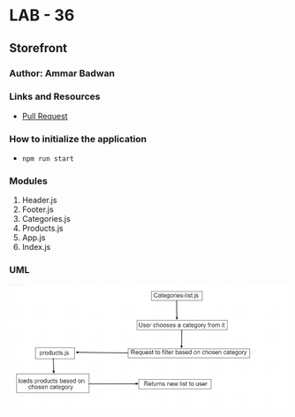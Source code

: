 # LAB - 36

## Storefront 

### Author: Ammar Badwan

### Links and Resources

- [Pull Request]()

### How to initialize the application

* `npm run start`

### Modules

1. Header.js
2. Footer.js
3. Categories.js
4. Products.js
5. App.js
6. Index.js

### UML

![storefront](./assets/storefront.jpg)
